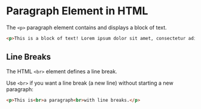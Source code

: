 # Paragraph Element in HTML

The `<p>` paragraph element contains and displays a block of text.

```html
<p>This is a block of text! Lorem ipsum dolor sit amet, consectetur adipisicing elit.</p>
```

## Line Breaks

The HTML `<br>` element defines a line break.

Use `<br>` if you want a line break (a new line) without starting a new paragraph:

```html
<p>This is<br>a paragraph<br>with line breaks.</p>
```
